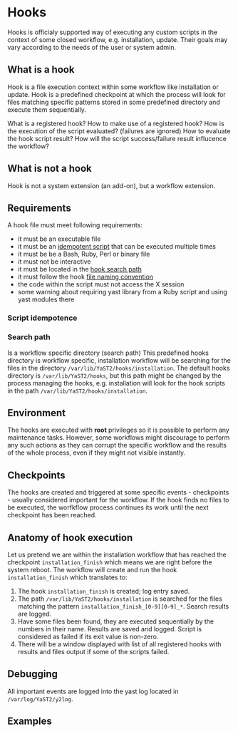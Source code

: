 # Hooks

Hooks is officialy supported way of executing any custom scripts in the context of
some closed workflow, e.g. installation, update. Their goals may vary according to
the needs of the user or system admin.


## What is a hook

Hook is a file execution context within some workflow like installation or update.
Hook is a predefined checkpoint at which the process will look for files matching
specific patterns stored in some predefined directory and execute them sequentially.

What is a registered hook?
How to make use of a registered hook?
How is the execution of the script evaluated? (failures are ignored)
How to evaluate the hook script result?
How will the script success/failure result influcence the workflow?


## What is not a hook

Hook is not a system extension (an add-on), but a workflow extension.


## Requirements

A hook file must meet following requirements:

* it must be an executable file
* it must be an [idempotent script](#Script-idempotence) that can be executed multiple times
* it must be be a Bash, Ruby, Perl or binary file
* it must not be interactive
* it must be located in the [hook search path](#Search-path)
* it must follow the hook [file naming convention](#File-naming-convention)
* the code within the script must not access the X session
* some warning about requiring yast library from a Ruby script and using yast 
  modules there


### Script idempotence


### Search path

Is a workflow specific directory (search path)
This predefined hooks directory is workflow specific, installation workflow will be
searching for the files in the directory `/var/lib/YaST2/hooks/installation`. The
default hooks directory is `/var/lib/YaST2/hooks`, but this path might be changed 
by the process managing the hooks, e.g. installation will look for the hook scripts
in the path `/var/lib/YaST2/hooks/installation`.


## Environment

The hooks are executed with **root** privileges so it is possible to
perform any maintenance tasks. However, some workflows might discourage to perform
any such actions as they can corrupt the specific workflow and the results
of the whole process, even if they might not visible instantly.


## Checkpoints

The hooks are created and triggered at some specific events - checkpoints -
usually considered important for the workflow. If the hook finds no files to be
executed, the worfkflow process continues its work until the next checkpoint has 
been reached. 


## Anatomy of hook execution

Let us pretend we are within the installation workflow that has reached the checkpoint
`installation_finish` which means we are right before the system reboot. The workflow
will create and run the hook `installation_finish` which translates to:

1. The hook `installation_finish` is created; log entry saved.
2. The path `/var/lib/YaST2/hooks/installation` is searched for the files matching 
   the pattern `installation_finish_[0-9][0-9]_*`. Search results are logged.
3. Have some files been found, they are executed sequentially by the
   numbers in their name. Results are saved and logged. Script is considered as failed
   if its exit value is non-zero.
4. There will be a window displayed with list of all registered hooks with results
   and files output if some of the scripts failed.


## Debugging

All important events are logged into the yast log located in `/var/log/YaST2/y2log`.


## Examples
